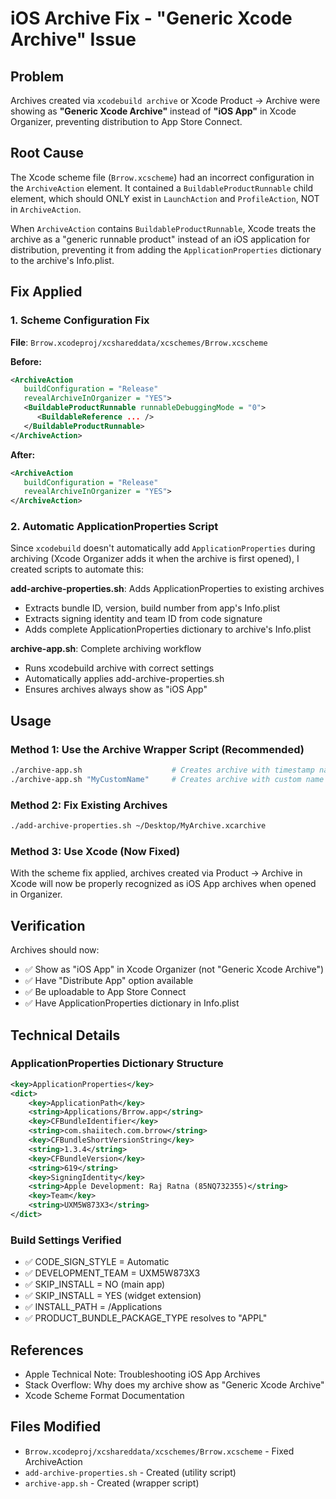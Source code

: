 # iOS Archive Fix - "Generic Xcode Archive" Issue

## Problem
Archives created via `xcodebuild archive` or Xcode Product → Archive were showing as **"Generic Xcode Archive"** instead of **"iOS App"** in Xcode Organizer, preventing distribution to App Store Connect.

## Root Cause
The Xcode scheme file (`Brrow.xcscheme`) had an incorrect configuration in the `ArchiveAction` element. It contained a `BuildableProductRunnable` child element, which should ONLY exist in `LaunchAction` and `ProfileAction`, NOT in `ArchiveAction`.

When `ArchiveAction` contains `BuildableProductRunnable`, Xcode treats the archive as a "generic runnable product" instead of an iOS application for distribution, preventing it from adding the `ApplicationProperties` dictionary to the archive's Info.plist.

## Fix Applied

### 1. Scheme Configuration Fix
**File**: `Brrow.xcodeproj/xcshareddata/xcschemes/Brrow.xcscheme`

**Before:**
```xml
<ArchiveAction
   buildConfiguration = "Release"
   revealArchiveInOrganizer = "YES">
   <BuildableProductRunnable runnableDebuggingMode = "0">
      <BuildableReference ... />
   </BuildableProductRunnable>
</ArchiveAction>
```

**After:**
```xml
<ArchiveAction
   buildConfiguration = "Release"
   revealArchiveInOrganizer = "YES">
</ArchiveAction>
```

### 2. Automatic ApplicationProperties Script
Since `xcodebuild` doesn't automatically add `ApplicationProperties` during archiving (Xcode Organizer adds it when the archive is first opened), I created scripts to automate this:

**add-archive-properties.sh**: Adds ApplicationProperties to existing archives
- Extracts bundle ID, version, build number from app's Info.plist
- Extracts signing identity and team ID from code signature
- Adds complete ApplicationProperties dictionary to archive's Info.plist

**archive-app.sh**: Complete archiving workflow
- Runs xcodebuild archive with correct settings
- Automatically applies add-archive-properties.sh
- Ensures archives always show as "iOS App"

## Usage

### Method 1: Use the Archive Wrapper Script (Recommended)
```bash
./archive-app.sh                    # Creates archive with timestamp name
./archive-app.sh "MyCustomName"     # Creates archive with custom name
```

### Method 2: Fix Existing Archives
```bash
./add-archive-properties.sh ~/Desktop/MyArchive.xcarchive
```

### Method 3: Use Xcode (Now Fixed)
With the scheme fix applied, archives created via Product → Archive in Xcode will now be properly recognized as iOS App archives when opened in Organizer.

## Verification
Archives should now:
- ✅ Show as "iOS App" in Xcode Organizer (not "Generic Xcode Archive")
- ✅ Have "Distribute App" option available
- ✅ Be uploadable to App Store Connect
- ✅ Have ApplicationProperties dictionary in Info.plist

## Technical Details

### ApplicationProperties Dictionary Structure
```xml
<key>ApplicationProperties</key>
<dict>
    <key>ApplicationPath</key>
    <string>Applications/Brrow.app</string>
    <key>CFBundleIdentifier</key>
    <string>com.shaiitech.com.brrow</string>
    <key>CFBundleShortVersionString</key>
    <string>1.3.4</string>
    <key>CFBundleVersion</key>
    <string>619</string>
    <key>SigningIdentity</key>
    <string>Apple Development: Raj Ratna (85NQ732355)</string>
    <key>Team</key>
    <string>UXM5W873X3</string>
</dict>
```

### Build Settings Verified
- ✅ CODE_SIGN_STYLE = Automatic
- ✅ DEVELOPMENT_TEAM = UXM5W873X3
- ✅ SKIP_INSTALL = NO (main app)
- ✅ SKIP_INSTALL = YES (widget extension)
- ✅ INSTALL_PATH = /Applications
- ✅ PRODUCT_BUNDLE_PACKAGE_TYPE resolves to "APPL"

## References
- Apple Technical Note: Troubleshooting iOS App Archives
- Stack Overflow: Why does my archive show as "Generic Xcode Archive"
- Xcode Scheme Format Documentation

## Files Modified
- `Brrow.xcodeproj/xcshareddata/xcschemes/Brrow.xcscheme` - Fixed ArchiveAction
- `add-archive-properties.sh` - Created (utility script)
- `archive-app.sh` - Created (wrapper script)

